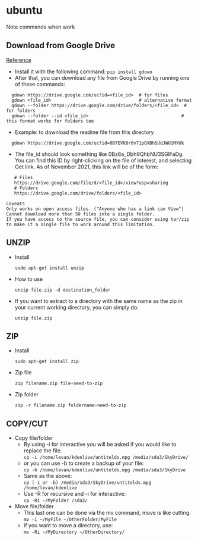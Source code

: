 # ubuntu
Note commands when work

## Download from Google Drive
[Reference](https://stackoverflow.com/questions/25010369/wget-curl-large-file-from-google-drive/50670037#50670037)
- Install it with the following command:
```pip install gdown```
- After that, you can download any file from Google Drive by running one of these commands:
```
  gdown https://drive.google.com/uc?id=<file_id>  # for files
  gdown <file_id>                                 # alternative format
  gdown --folder https://drive.google.com/drive/folders/<file_id>  # for folders
  gdown --folder --id <file_id>                                   # this format works for folders too
```
- Example: to download the readme file from this directory

```
  gdown https://drive.google.com/uc?id=0B7EVK8r0v71pOXBhSUdJWU1MYUk
```
- The file_id should look something like 0Bz8a_Dbh9QhbNU3SGlFaDg. You can find this ID by right-clicking on the file of interest, and selecting Get link. As of November 2021, this link will be of the form:
```
   # Files
   https://drive.google.com/file/d/<file_id>/view?usp=sharing
   # Folders
   https://drive.google.com/drive/folders/<file_id>
```
```
Caveats
Only works on open access files. ("Anyone who has a link can View")
Cannot download more than 50 files into a single folder.
If you have access to the source file, you can consider using tar/zip to make it a single file to work around this limitation.
```
## UNZIP
- Install
  ```
  sudo apt-get install unzip
  ```
- How to use
  ```
  unzip file.zip -d destination_folder
  ```
- If you want to extract to a directory with the same name as the zip in your current working directory, you can simply do:
  ```
  unzip file.zip
  ```
## ZIP
- Install
  ```
  sudo apt-get install zip
  ```
- Zip file
  ```
  zip filename.zip file-need-to-zip
  ```
- Zip folder
  ```
  zip -r filename.zip foldername-need-to-zip
  ```
## COPY/CUT
- Copy file/folder
  - By using -i for interactive you will be asked if you would like to replace the file:  
  ```cp -i /home/levan/kdenlive/untitelds.mpg /media/sda3/SkyDrive/```
  - or you can use -b to create a backup of your file:  
  ```cp -b /home/levan/kdenlive/untitelds.mpg /media/sda3/SkyDrive```
  - Same as the above:  
  ```cp (-i or -b) /media/sda3/SkyDrive/untitelds.mpg /home/levan/kdenlive```
  - Use -R for recursive and -i for interactive:  
  ```cp -Ri ~/MyFolder /sda3/```
- Move file/folder
  - This last one can be done via the mv command, move is like cutting:
  ```mv -i ~/MyFile ~/OtherFolder/MyFile```
  - if you want to move a directory, use:  
  ```mv -Ri ~/MyDirectory ~/OtherDirectory/```

